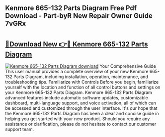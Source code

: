 ## Kenmore 665-132 Parts Diagram Free Pdf Download - Part-byR New Repair Owner Guide 7vGRx

# <h2><a href="http://dfhmg1e.blite.top/?on=Kenmore+665-132+Parts+Diagram">🔗Download New 👉🔴 Kenmore 665-132 Parts Diagram</a></h2>

[![Kenmore 665-132 Parts Diagram download](https://i.imgur.com/lujVjoI.png)](http://dfhmg1e.blite.top/?on=Kenmore+665-132+Parts+Diagram)
Your Comprehensive Guide This user manual provides a complete overview of your new Kenmore 665-132 Parts Diagram, including installation, operation, maintenance, and troubleshooting tips. Familiarize with Controls Before you begin, familiarize yourself with the location and function of all control buttons and settings on your Kenmore 665-132 Parts Diagram. Kenmore 665-132 Parts Diagram advanced features include automatic software updates, customizable dashboard, multi-language support, and voice activation, all of which can be accessed and customized through the user interface. It's our hope that the Kenmore 665-132 Parts Diagram has been a clear and concise guide in helping you get started with your new product. Should you require any assistance or clarification, please do not hesitate to contact our customer support team.
